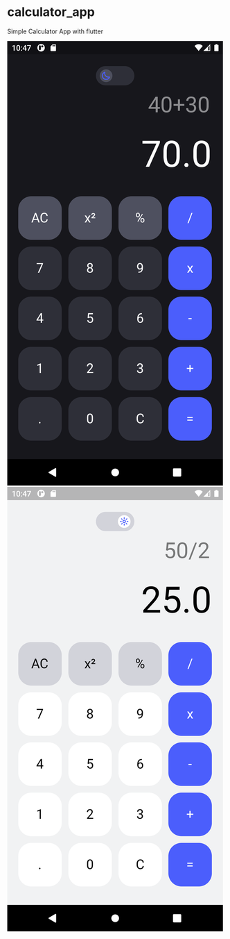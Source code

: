 # calculator_app

Simple Calculator App with flutter

![Dark theme](/assets/dark.png)
![Light theme](/assets/light.png)
